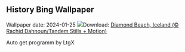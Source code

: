 ## History Bing Wallpaper
Wallpaper date: 2024-01-25
![](https://www.bing.com/th?id=OHR.IcelandBeach_EN-US2647667820_UHD.jpg&w=1000)Download: [Diamond Beach, Iceland (© Rachid Dahnoun/Tandem Stills + Motion)](https://www.bing.com/th?id=OHR.IcelandBeach_EN-US2647667820_UHD.jpg)

Auto get programm by LtgX
